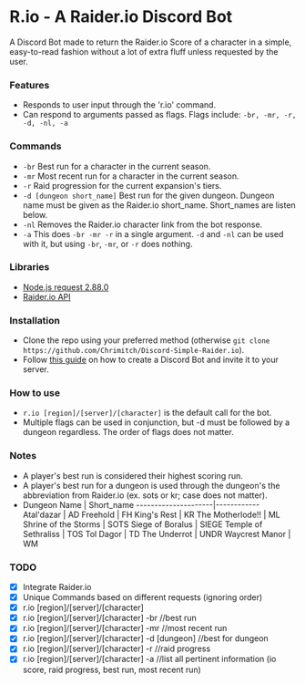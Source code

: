 # R.io - A Raider.io Discord Bot #

A Discord Bot made to return the Raider.io Score of a character in a simple, easy-to-read fashion without a lot of extra fluff unless requested by the user.

### Features
* Responds to user input through the 'r.io' command.
* Can respond to arguments passed as flags. Flags include: `-br, -mr, -r, -d, -nl, -a`

### Commands
* `-br` Best run for a character in the current season.
* `-mr` Most recent run for a character in the current season.
* `-r` Raid progression for the current expansion's tiers.
* `-d [dungeon short_name]` Best run for the given dungeon. Dungeon name must be given as the Raider.io short_name. Short_names are listen below.
* `-nl` Removes the Raider.io character link from the bot response.
* `-a` This does `-br -mr -r` in a single argument. `-d` and `-nl` can be used with it, but using `-br`, `-mr`, or `-r` does nothing.

### Libraries
* [Node.js request 2.88.0](https://www.npmjs.com/package/request)
* [Raider.io API](https://raider.io/api/)

### Installation
* Clone the repo using your preferred method (otherwise `git clone https://github.com/Chrimitch/Discord-Simple-Raider.io`).
* Follow [this guide](https://www.digitaltrends.com/gaming/how-to-make-a-discord-bot/) on how to create a Discord Bot and invite it to your server.

### How to use
* `r.io [region]/[server]/[character]` is the default call for the bot.
* Multiple flags can be used in conjunction, but -d must be followed by a dungeon regardless. The order of flags does not matter.

### Notes
* A player's best run is considered their highest scoring run.
* A player's best run for a dungeon is used through the dungeon's the abbreviation from Raider.io (ex. sots or kr; case does not matter).
* Dungeon Name         | Short_name
---------------------|------------
Atal'dazar           | AD
Freehold             | FH
King's Rest          | KR
The Motherlode!!     | ML
Shrine of the Storms | SOTS
Siege of Boralus     | SIEGE
Temple of Sethraliss | TOS
Tol Dagor            | TD
The Underrot         | UNDR
Waycrest Manor       | WM

### TODO
- [x] Integrate Raider.io
- [x] Unique Commands based on different requests (ignoring order)
- [x] r.io [region]/[server]/[character]
- [x] r.io [region]/[server]/[character] -br //best run
- [x] r.io [region]/[server]/[character] -mr //most recent run
- [x] r.io [region]/[server]/[character] -d [dungeon] //best for dungeon
- [x] r.io [region]/[server]/[character] -r //raid progress
- [x] r.io [region]/[server]/[character] -a //list all pertinent information (io score, raid progress, best run, most recent run)
